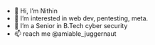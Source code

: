 - 👋 Hi, I’m Nithin
- 👀 I’m interested in web dev, pentesting, meta.
- 🌱 I’m a Senior in B.Tech cyber security 
- 📫 reach me @amiable_juggernaut

<!---
ronin7823/ronin7823 is a ✨ special ✨ repository because its `README.md` (this file) appears on your GitHub profile.
You can click the Preview link to take a look at your changes.
--->
